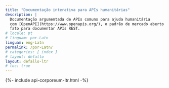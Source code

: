 ```yaml
---
title: "Documentação interativa para APIs humanitárias"
description: |
  Documentação argumentada de APIs comuns para ajuda humanitária
  com [OpenAPI](https://www.openapis.org/), o padrão de mercado aberto de
  fato para documentar APIs REST.
# locale: pt
# linguam: por-Latn
linguam: eng-Latn
permalink: /por-Latn/
# categories: [ index ]
# layout: defallo
layout: defallo-ltr
# toc: true
---
```


{%- include api-corporeum-ltr.html -%}
